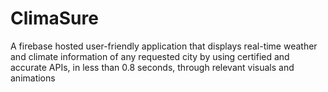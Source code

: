 # ClimaSure

A firebase hosted user-friendly application that displays real-time weather
and climate information of any requested city by using certified and accurate APIs, in less than 0.8 seconds, through relevant
visuals and animations

